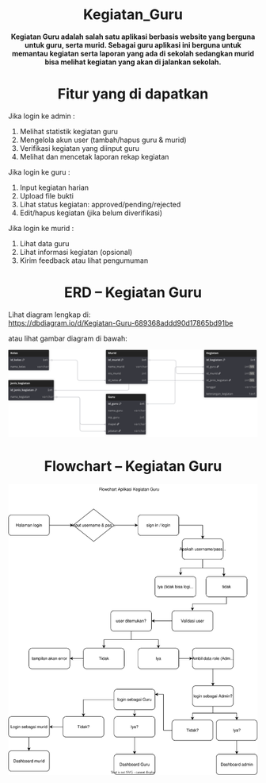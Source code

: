 <h1 align="center">Kegiatan_Guru</h1>

<p align="center">
  <b> Kegiatan Guru adalah salah satu aplikasi berbasis website yang berguna untuk guru, serta murid. Sebagai guru aplikasi ini berguna untuk memantau kegiatan serta laporan yang ada di sekolah sedangkan murid bisa melihat kegiatan yang akan di jalankan sekolah.</b>
</p>

<h1 align="center">Fitur yang di dapatkan</h1>

Jika login ke admin :
1. Melihat statistik kegiatan guru
2. Mengelola akun user (tambah/hapus guru & murid)
3. Verifikasi kegiatan yang diinput guru
4. Melihat dan mencetak laporan rekap kegiatan

Jika login ke guru :
1. Input kegiatan harian
2. Upload file bukti
3. Lihat status kegiatan: approved/pending/rejected
4. Edit/hapus kegiatan (jika belum diverifikasi)

Jika login ke murid :
1. Lihat data guru
2. Lihat informasi kegiatan (opsional)
3. Kirim feedback atau lihat pengumuman

<h1 align="center">ERD – Kegiatan Guru</h1>

Lihat diagram lengkap di:  
https://dbdiagram.io/d/Kegiatan-Guru-689368addd90d17865bd91be

atau lihat gambar diagram di bawah:

![ERD Kegiatan_Guru](Kegiatan_Guru.svg)

<h1 align="center">Flowchart – Kegiatan Guru</h1>

![ERD Kegiatan_Guru](Kegiatan-Guru.drawio.svg)












